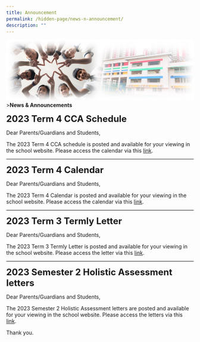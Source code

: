 ```yaml
---
title: Announcement
permalink: /hidden-page/news-n-announcement/
description: ""
---
```

![Sub-banner](/images/sub%20banner.jpg)
&gt;**News &amp; Announcements**

**<font size="5">2023 Term 4 CCA Schedule</font>**

Dear Parents/Guardians and Students,

The 2023 Term 4 CCA schedule is posted and available for your viewing in the school website. Please access the calendar via this [link](https://www.angmokiopri.moe.edu.sg/resources/parents/letters-n-circulars-2023/).

<hr style="height:1px;border-width:0;color:gray;background-color:black">

**<font size="5">2023 Term 4 Calendar</font>**

Dear Parents/Guardians and Students,

The 2023 Term 4 Calendar is posted and available for your viewing in the school website. Please access the calendar via this [link](https://www.angmokiopri.moe.edu.sg/resources/parents/letters-n-circulars-2023/).

<hr style="height:1px;border-width:0;color:gray;background-color:black">


**<font size="5">2023 Term 3 Termly Letter</font>**

Dear Parents/Guardians and Students,

The 2023 Term 3 Termly Letter is posted and available for your viewing in the school website. Please access the letter via this [link](https://www.angmokiopri.moe.edu.sg/resources/parents/letters-n-circulars-2023/).

<hr style="height:1px;border-width:0;color:gray;background-color:black">

**<font size="5">2023 Semester 2 Holistic Assessment letters</font>**

Dear Parents/Guardians and Students,

The 2023 Semester 2 Holistic Assessment letters are posted and available for your viewing in the school website. Please access the letters via this [link](https://www.angmokiopri.moe.edu.sg/resources/parents/letters-n-circulars-2023/).

Thank you.